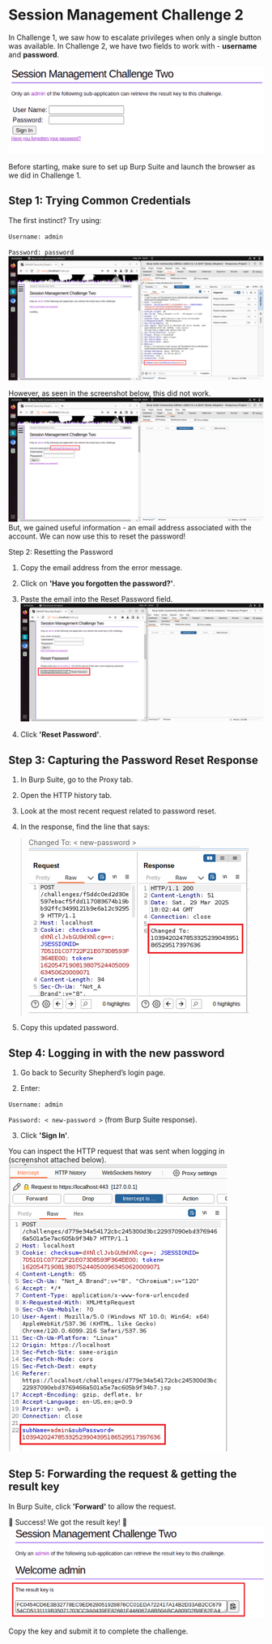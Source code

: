 # Session Management Challenge 2
In Challenge 1, we saw how to escalate privileges when only a single button was available. In Challenge 2, we have two fields to work with - **username** and **password**.

![Security Shepherd Screenshot](./1.png)

Before starting, make sure to set up Burp Suite and launch the browser as we did in Challenge 1.

## Step 1: Trying Common Credentials
The first instinct? Try using:

`Username: admin`

`Password: password`
![Security Shepherd Screenshot](./2.png)

However, as seen in the screenshot below, this did not work. 
![Security Shepherd Screenshot](./3.png)
But, we gained useful information - an email address associated with the account. We can now use this to reset the password!

Step 2: Resetting the Password
1. Copy the email address from the error message.

2. Click on **'Have you forgotten the password?'**.

3. Paste the email into the Reset Password field.
![Security Shepherd Screenshot](./4_reset_request.png)
4. Click **'Reset Password'**.


## Step 3: Capturing the Password Reset Response
1. In Burp Suite, go to the Proxy tab.

2. Open the HTTP history tab.

3. Look at the most recent request related to password reset.

4. In the response, find the line that says:

> Changed To: < new-password >
![Security Shepherd Screenshot](./5_changed_pass.png)
5. Copy this updated password.



## Step 4: Logging in with the new password
1. Go back to Security Shepherd’s login page.

2. Enter:

`Username: admin`

`Password: < new-password >` (from Burp Suite response).

3. Click **'Sign In'**.


You can inspect the HTTP request that was sent when logging in (screenshot attached below).
![Burp Suite Screenshot](./6.png)

## Step 5: Forwarding the request & getting the result key
In Burp Suite, click **'Forward'** to allow the request.

🎉 Success! We got the result key! 🎉
![Security Shepherd Screenshot](./7_result_key.png)

Copy the key and submit it to complete the challenge.



